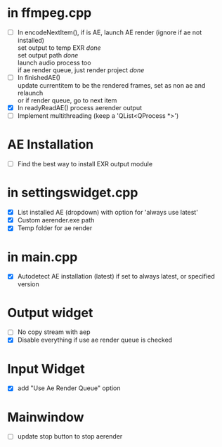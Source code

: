 # in ffmpeg.cpp

- [ ] In encodeNextItem(), if is AE, launch AE render (ignore if ae not installed)  
    set output to temp EXR _done_  
    set output path _done_  
    launch audio process too  
    if ae render queue, just render project _done_
- [ ] In finishedAE()  
    update currentitem to be the rendered frames, set as non ae and relaunch  
    or if render queue, go to next item
- [X] In readyReadAE() process aerender output
- [ ] Implement multithreading (keep a 'QList<QProcess \*>')

# AE Installation

- [ ] Find the best way to install EXR output module

# in settingswidget.cpp

- [X] List installed AE (dropdown) with option for 'always use latest'
- [X] Custom aerender.exe path
- [X] Temp folder for ae render

# in main.cpp

- [X] Autodetect AE installation (latest) if set to always latest, or specified version

# Output widget

- [ ] No copy stream with aep
- [X] Disable everything if use ae render queue is checked

# Input Widget

- [X] add "Use Ae Render Queue" option

# Mainwindow

- [ ] update stop button to stop aerender
